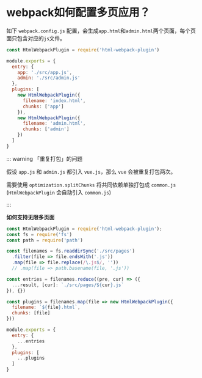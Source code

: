 # webpack如何配置多页应用？


如下 `webpack.config.js` 配置，会生成`app.html`和`admin.html`两个页面，每个页面只包含对应的`js`文件。

```javascript
const HtmlWebpackPlugin = require('html-webpack-plugin')

module.exports = {
  entry: {
    app: './src/app.js',
    admin: './src/admin.js'
  },
  plugins: [
    new HtmlWebpackPlugin({
      filename: 'index.html',
      chunks: ['app']
    }),
    new HtmlWebpackPlugin({
      filename: 'admin.html',
      chunks: ['admin']
    })
  ]
}
```

::: warning 「重复打包」的问题

假设 `app.js` 和 `admin.js` 都引入 `vue.js`，那么 `vue` 会被重复打包两次。

需要使用 `optimization.splitChunks` 将共同依赖单独打包成 `common.js` (`HtmlWebpackPlugin` 会自动引入 `common.js`)

:::

**如何支持无限多页面**


```javascript
const HtmlWebpackPlugin = require('html-webpack-plugin');
const fs = require('fs')
const path = require('path')

const filenames = fs.readdirSync('./src/pages')
  .filter(file => file.endsWith('.js'))
  .map(file => file.replace(/\.js$/, ''))
  // .map(file => path.basename(file, '.js'))

const entries = filenames.reduce((pre, cur) => ({
  ...result, [cur]: `./src/pages/${cur}.js`
}), {})

const plugins = filenames.map(file => new HtmlWebpackPlugin({
  filename: `${file}.html`,
  chunks: [file]
}))

module.exports = {
  entry: {
    ...entries
  },
  plugins: [
    ...plugins
  ]
}
```